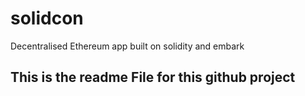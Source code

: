 # solidcon
Decentralised Ethereum app built on solidity and embark

## This is the readme File for this github project
